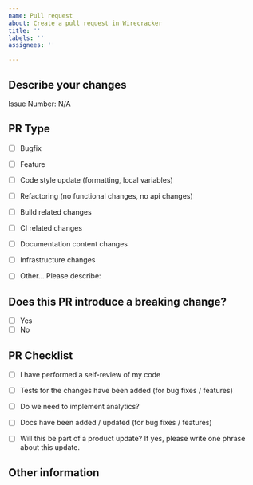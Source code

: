 ```yaml
---
name: Pull request
about: Create a pull request in Wirecracker
title: ''
labels: ''
assignees: ''

---
```


## Describe your changes
<!-- Please describe the changes you made, behaviors before changes and after changes, or link to a relevant issue. -->
Issue Number: N/A


## PR Type
<!-- Please check the one that applies to this PR using "x". -->
- [ ] Bugfix
- [ ] Feature
- [ ] Code style update (formatting, local variables)
- [ ] Refactoring (no functional changes, no api changes)
- [ ] Build related changes
- [ ] CI related changes
- [ ] Documentation content changes
- [ ] Infrastructure changes
- [ ] Other... Please describe:


## Does this PR introduce a breaking change?
- [ ] Yes
- [ ] No

<!-- If this PR contains a breaking change, please describe the impact and migration path for existing applications below. -->


## PR Checklist
<!-- Please check if your PR fulfills the following requirements using "x". -->
- [ ] I have performed a self-review of my code
- [ ] Tests for the changes have been added (for bug fixes / features)
- [ ] Do we need to implement analytics?
- [ ] Docs have been added / updated (for bug fixes / features)
- [ ] Will this be part of a product update? If yes, please write one phrase about this update.


## Other information
